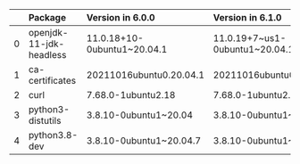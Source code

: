 <!-- markdown-link-check-disable -->

|    | Package                 | Version in 6.0.0            | Version in 6.1.0               | Status   |
|---:|:------------------------|:----------------------------|:-------------------------------|:---------|
|  0 | openjdk-11-jdk-headless | 11.0.18+10-0ubuntu1~20.04.1 | 11.0.19+7~us1-0ubuntu1~20.04.1 | UPDATED  |
|  1 | ca-certificates         | 20211016ubuntu0.20.04.1     | 20211016ubuntu0.20.04.1        |          |
|  2 | curl                    | 7.68.0-1ubuntu2.18          | 7.68.0-1ubuntu2.18             |          |
|  3 | python3-distutils       | 3.8.10-0ubuntu1~20.04       | 3.8.10-0ubuntu1~20.04          |          |
|  4 | python3.8-dev           | 3.8.10-0ubuntu1~20.04.7     | 3.8.10-0ubuntu1~20.04.7        |          |